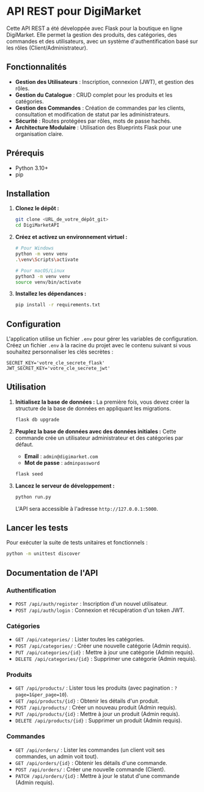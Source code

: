 # API REST pour DigiMarket

Cette API REST a été développée avec Flask pour la boutique en ligne DigiMarket. Elle permet la gestion des produits, des catégories, des commandes et des utilisateurs, avec un système d'authentification basé sur les rôles (Client/Administrateur).

## Fonctionnalités

- **Gestion des Utilisateurs** : Inscription, connexion (JWT), et gestion des rôles.
- **Gestion du Catalogue** : CRUD complet pour les produits et les catégories.
- **Gestion des Commandes** : Création de commandes par les clients, consultation et modification de statut par les administrateurs.
- **Sécurité** : Routes protégées par rôles, mots de passe hachés.
- **Architecture Modulaire** : Utilisation des Blueprints Flask pour une organisation claire.

## Prérequis

- Python 3.10+
- pip

## Installation

1.  **Clonez le dépôt :**
    ```bash
    git clone <URL_de_votre_dépôt_git>
    cd DigiMarketAPI
    ```

2.  **Créez et activez un environnement virtuel :**
    ```bash
    # Pour Windows
    python -m venv venv
    .\venv\Scripts\activate

    # Pour macOS/Linux
    python3 -m venv venv
    source venv/bin/activate
    ```

3.  **Installez les dépendances :**
    ```bash
    pip install -r requirements.txt
    ```

## Configuration

L'application utilise un fichier `.env` pour gérer les variables de configuration. Créez un fichier `.env` à la racine du projet avec le contenu suivant si vous souhaitez personnaliser les clés secrètes :

```
SECRET_KEY='votre_cle_secrete_flask'
JWT_SECRET_KEY='votre_cle_secrete_jwt'
```

## Utilisation

1.  **Initialisez la base de données :**
    La première fois, vous devez créer la structure de la base de données en appliquant les migrations.
    ```bash
    flask db upgrade
    ```

2.  **Peuplez la base de données avec des données initiales :**
    Cette commande crée un utilisateur administrateur et des catégories par défaut.
    - **Email** : `admin@digimarket.com`
    - **Mot de passe** : `adminpassword`
    ```bash
    flask seed
    ```

3.  **Lancez le serveur de développement :**
    ```bash
    python run.py
    ```
    L'API sera accessible à l'adresse `http://127.0.0.1:5000`.

## Lancer les tests

Pour exécuter la suite de tests unitaires et fonctionnels :
```bash
python -m unittest discover
```

## Documentation de l'API

### Authentification

- `POST /api/auth/register` : Inscription d'un nouvel utilisateur.
- `POST /api/auth/login` : Connexion et récupération d'un token JWT.

### Catégories

- `GET /api/categories/` : Lister toutes les catégories.
- `POST /api/categories/` : Créer une nouvelle catégorie (Admin requis).
- `PUT /api/categories/{id}` : Mettre à jour une catégorie (Admin requis).
- `DELETE /api/categories/{id}` : Supprimer une catégorie (Admin requis).

### Produits

- `GET /api/products/` : Lister tous les produits (avec pagination : `?page=1&per_page=10`).
- `GET /api/products/{id}` : Obtenir les détails d'un produit.
- `POST /api/products/` : Créer un nouveau produit (Admin requis).
- `PUT /api/products/{id}` : Mettre à jour un produit (Admin requis).
- `DELETE /api/products/{id}` : Supprimer un produit (Admin requis).

### Commandes

- `GET /api/orders/` : Lister les commandes (un client voit ses commandes, un admin voit tout).
- `GET /api/orders/{id}` : Obtenir les détails d'une commande.
- `POST /api/orders/` : Créer une nouvelle commande (Client).
- `PATCH /api/orders/{id}` : Mettre à jour le statut d'une commande (Admin requis).